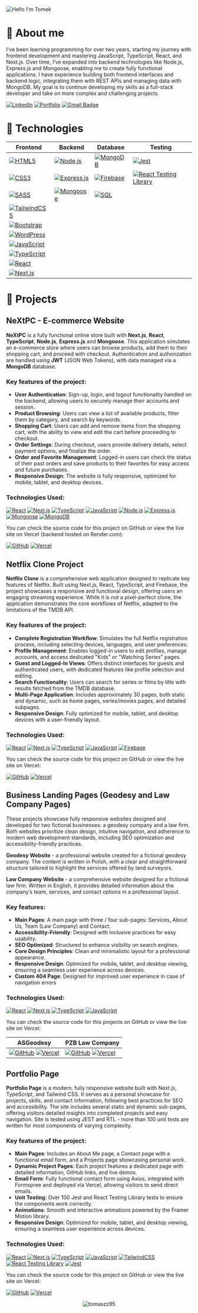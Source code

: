 <img alt="Hello I'm Tomek" align="center" src="https://readme-typing-svg.demolab.com?font=Fira+Code&size=35&pause=1000&color=33CA0E&center=false&vCenter=true&width=555&lines=Hello+I'm+Tomek">

# 🙍 About me
I’ve been learning programming for over two years, starting my journey with frontend development and mastering JavaScript, TypeScript, React, and Next.js. Over time, I’ve expanded into backend technologies like Node.js, Express.js and Mongoose, enabling me to create fully functional applications. I have experience building both frontend interfaces and backend logic, integrating them with REST APIs and managing data with MongoDB. My goal is to continue developing my skills as a full-stack developer and take on more complex and challenging projects.

[![LinkedIn](https://img.shields.io/badge/LinkedIn-0A66C2?style=flat-square&logo=linkedin&logoColor=white)](https://linkedin.com/in/tomasz-zuber95)
[![Portfolio](https://img.shields.io/badge/Portfolio%20Page-8A2BE2?style=flat-square&logo=vercel&logoColor=white)](https://tomaszzportfolio.vercel.app)
[![Gmail Badge](https://img.shields.io/badge/-Gmail-c14438?style=flat-square&logo=Gmail&logoColor=white&link=mailto:tzuber95@gmail.com)](mailto:tzuber95@gmail.com)

# 🔧 Technologies

| **Frontend** | **Backend** | **Database** | **Testing** |
|--------------|--------------|--------------|--------------|
| [![HTML5](https://img.shields.io/badge/-HTML5-E34F26?style=flat-square&logo=html5&logoColor=white)](https://github.com/tomaszz95) | [![Node.js](https://img.shields.io/badge/Node.js-339933?style=flat-square&logo=node.js&logoColor=white)](https://github.com/tomaszz95) | [![MongoDB](https://img.shields.io/badge/MongoDB-%234ea94b.svg?style=flat-square&logo=mongodb&logoColor=white)](https://github.com/tomaszz95) | [![Jest](https://img.shields.io/badge/Jest-C21325?style=flat-square&logo=jest&logoColor=white)](https://github.com/tomaszz95) |
| [![CSS3](https://img.shields.io/badge/-CSS3-1572B6?style=flat-square&logo=css3)](https://github.com/tomaszz95) | [![Express.js](https://img.shields.io/badge/Express.js-000000?style=flat-square&logo=express&logoColor=white)](https://github.com/tomaszz95) | [![Firebase](https://img.shields.io/badge/-Firebase-orange?style=flat-square&logo=Firebase&logoColor=white)](https://github.com/tomaszz95) | [![React Testing Library](https://img.shields.io/badge/React%20Testing%20Library-FF6F00?style=flat-square&logo=react&logoColor=white)](https://github.com/tomaszz95) |
| [![SASS](https://img.shields.io/badge/-Sass-black?style=flat-square&logo=Sass&logoColor=pink)](https://github.com/tomaszz95) | [![Mongoose](https://img.shields.io/badge/Mongoose-880000?style=flat-square&logo=mongoose&logoColor=white)](https://github.com/tomaszz95) | [![SQL](https://img.shields.io/badge/SQL-4479A1?style=flat-square&logo=sqlite&logoColor=white)](https://github.com/tomaszz95) | |
| [![TailwindCSS](https://img.shields.io/badge/tailwindcss-%2338B2AC.svg?style=flat-square&logo=tailwind-css&logoColor=white)](https://github.com/tomaszz95) | | | |
| [![Bootstrap](https://img.shields.io/badge/bootstrap-%238511FA.svg?style=flat-square&logo=bootstrap&logoColor=white)](https://github.com/tomaszz95) | | | |
| [![WordPress](https://img.shields.io/badge/Wordpress-FF0000?style=flat-square&logo=wordpress&logoColor=white)](https://github.com/tomaszz95) | | | |
| [![JavaScript](https://img.shields.io/badge/-JavaScript-black?style=flat-square&logo=javascript)](https://github.com/tomaszz95) | | | |
| [![TypeScript](https://img.shields.io/badge/-TypeScript-007ACC?style=flat-square&logo=typescript&logoColor=white)](https://github.com/tomaszz95) | | | |
| [![React](https://img.shields.io/badge/-React-black?style=flat-square&logo=react&logoColor=white)](https://github.com/tomaszz95) | | | |
| [![Next.js](https://img.shields.io/badge/Next.js-black?style=flat-square&logo=next.js&logoColor=white)](https://github.com/tomaszz95) | | | |

# 📕 Projects

## NeXtPC - E-commerce Website

**NeXtPC** is a fully functional online store built with **Next.js**, **React**, **TypeScript**, **Node.js**, **Express.js** and **Mongoose**. This application simulates an e-commerce store where users can browse products, add them to their shopping cart, and proceed with checkout. Authentication and authorization are handled using **JWT** (JSON Web Tokens), with data managed via a **MongoDB** database.

### Key features of the project:
- **User Authentication**: Sign-up, login, and logout functionality handled on the backend, allowing users to securely manage their accounts and session.
- **Product Browsing**: Users can view a list of available products, filter them by category, and search by keywords.
- **Shopping Cart**: Users can add and remove items from the shopping cart, with the ability to view and edit the cart before proceeding to checkout.
- **Order Settings**: During checkout, users provide delivery details, select payment options, and finalize the order.
- **Order and Favorite Management**: Logged-in users can check the status of their past orders and save products to their favorites for easy access and future purchases.
- **Responsive Design**: The website is fully responsive, optimized for mobile, tablet, and desktop devices.

### Technologies Used:
[![React](https://img.shields.io/badge/-React-black?style=flat-square&logo=react&logoColor=white)](https://github.com/tomaszz95) 
[![Next.js](https://img.shields.io/badge/Next.js-black?style=flat-square&logo=next.js&logoColor=white)](https://github.com/tomaszz95) 
[![TypeScript](https://img.shields.io/badge/-TypeScript-007ACC?style=flat-square&logo=typescript&logoColor=white)](https://github.com/tomaszz95) 
[![JavaScript](https://img.shields.io/badge/-JavaScript-black?style=flat-square&logo=javascript)](https://github.com/tomaszz95) 
[![Node.js](https://img.shields.io/badge/Node.js-339933?style=flat-square&logo=node.js&logoColor=white)](https://github.com/tomaszz95) 
[![Express.js](https://img.shields.io/badge/Express.js-000000?style=flat-square&logo=express&logoColor=white)](https://github.com/tomaszz95) 
[![Mongoose](https://img.shields.io/badge/Mongoose-880000?style=flat-square&logo=mongoose&logoColor=white)](https://github.com/tomaszz95) 
[![MongoDB](https://img.shields.io/badge/MongoDB-%234ea94b.svg?style=flat-square&logo=mongodb&logoColor=white)](https://github.com/tomaszz95)

You can check the source code for this project on GitHub or view the live site on Vercel (backend hosted on Render.com):

[![GitHub](https://img.shields.io/badge/github-%23121011.svg?style=for-the-badge&logo=github&logoColor=white)](https://github.com/tomaszz95/ecommerce)     [![Vercel](https://img.shields.io/badge/vercel-%23000000.svg?style=for-the-badge&logo=vercel&logoColor=white)](https://nextpc.vercel.app/) 

## Netflix Clone Project

**Netflix Clone** is a comprehensive web application designed to replicate key features of Netflix. Built using Next.js, React, TypeScript, and Firebase, the project showcases a responsive and functional design, offering users an engaging streaming experience. While it is not a pixel-perfect clone, the application demonstrates the core workflows of Netflix, adapted to the limitations of the TMDB API.

### Key features of the project:
- **Complete Registration Workflow**: Simulates the full Netflix registration process, including selecting devices, languages, and user preferences.
- **Profile Management**: Enables logged-in users to edit profiles, manage accounts, and access dedicated "Kids" or "Watching Series" pages.
- **Guest and Logged-In Views**: Offers distinct interfaces for guests and authenticated users, with dedicated features like profile selection and editing.
- **Search Functionality**: Users can search for series or films by title with results fetched from the TMDB database.
- **Multi-Page Application**: Includes approximately 30 pages, both static and dynamic, such as home pages, series/movies pages, and detailed subpages.
- **Responsive Design**: Fully optimized for mobile, tablet, and desktop devices with a user-friendly layout.

### Technologies Used:
[![React](https://img.shields.io/badge/-React-black?style=flat-square&logo=react&logoColor=white)](https://github.com/tomaszz95) 
[![Next.js](https://img.shields.io/badge/Next.js-black?style=flat-square&logo=next.js&logoColor=white)](https://github.com/tomaszz95) 
[![TypeScript](https://img.shields.io/badge/-TypeScript-007ACC?style=flat-square&logo=typescript&logoColor=white)](https://github.com/tomaszz95) 
[![JavaScript](https://img.shields.io/badge/-JavaScript-black?style=flat-square&logo=javascript)](https://github.com/tomaszz95) 
[![Firebase](https://img.shields.io/badge/-Firebase-orange?style=flat-square&logo=Firebase&logoColor=white)](https://github.com/tomaszz95)

You can check the source code for this project on GitHub or view the live site on Vercel:

[![GitHub](https://img.shields.io/badge/github-%23121011.svg?style=for-the-badge&logo=github&logoColor=white)](https://github.com/tomaszz95/Netflixclone)     [![Vercel](https://img.shields.io/badge/vercel-%23000000.svg?style=for-the-badge&logo=vercel&logoColor=white)](https://netflixcloneen.vercel.app/) 

## Business Landing Pages (Geodesy and Law Company Pages)

These projects showcase fully responsive websites designed and developed for two fictional businesses: a geodesy company and a law firm. Both websites prioritize clean design, intuitive navigation, and adherence to modern web development standards, including SEO optimization and accessibility-friendly practices.

**Geodesy Website** - a professional website created for a fictional geodesy company. The content is written in Polish, with a clear and straightforward structure tailored to highlight the services offered by land surveyors.

**Law Company Website** - a comprehensive website designed for a fictional law firm. Written in English, it provides detailed information about the company’s team, services, and contact options in a professional layout.

### Key features:
- **Main Pages**: A main page with three / four sub-pages: Services, About Us, Team (Law Company) and Contact.
- **Accessibility-Friendly**: Designed with inclusive practices for easy usability.
- **SEO Optimized**: Structured to enhance visibility on search engines.
- **Core Design Principles**: Clean and minimalistic layout for a professional appearance.
- **Responsive Design**: Optimized for mobile, tablet, and desktop viewing, ensuring a seamless user experience across devices.
- **Custom 404 Page**: Designed for improved user experience in case of navigation errors

### Technologies Used:
[![React](https://img.shields.io/badge/-React-black?style=flat-square&logo=react&logoColor=white)](https://github.com/tomaszz95) 
[![Next.js](https://img.shields.io/badge/Next.js-black?style=flat-square&logo=next.js&logoColor=white)](https://github.com/tomaszz95) 
[![TypeScript](https://img.shields.io/badge/-TypeScript-007ACC?style=flat-square&logo=typescript&logoColor=white)](https://github.com/tomaszz95) 
[![JavaScript](https://img.shields.io/badge/-JavaScript-black?style=flat-square&logo=javascript)](https://github.com/tomaszz95) 

You can check the source code for this projects on GitHub or view the live site on Vercel:

| **ASGeodesy** | **PZB Law Company** |
|--------------|--------------|
| [![GitHub](https://img.shields.io/badge/github-%23121011.svg?style=for-the-badge&logo=github&logoColor=white)](https://github.com/tomaszz95/asgeodesy)     [![Vercel](https://img.shields.io/badge/vercel-%23000000.svg?style=for-the-badge&logo=vercel&logoColor=white)](https://asgeodezja.vercel.app/) | [![GitHub](https://img.shields.io/badge/github-%23121011.svg?style=for-the-badge&logo=github&logoColor=white)](https://github.com/tomaszz95/pzblawcompany)     [![Vercel](https://img.shields.io/badge/vercel-%23000000.svg?style=for-the-badge&logo=vercel&logoColor=white)](https://pzblawcompany.vercel.app/)  |

## Portfolio Page

**Portfolio Page** is a modern, fully responsive website built with Next.js, TypeScript, and Tailwind CSS. It serves as a personal showcase for projects, skills, and contact information, following best practices for SEO and accessibility. The site includes several static and dynamic sub-pages, offering visitors detailed insights into completed projects and easy navigation. Site is tested using JEST and RTL - more than 100 unit tests are written for most components of varying complexity.

### Key features of the project:
- **Main Pages**: Includes an About Me page, a Contact page with a functional email form, and a Projects page showcasing personal work.
- **Dynamic Project Pages**: Each project features a dedicated page with detailed information, GitHub links, and live demos.
- **Email Form**: Fully functional contact form using Axios, integrated with Formspree and deployed via Vercel, allowing visitors to send direct emails.
- **Unit Testing**: Over 100 Jest and React Testing Library tests to ensure the components work correctly.
- **Animations**: Smooth and interactive animations powered by the Framer Motion library.
- **Responsive Design**: Optimized for mobile, tablet, and desktop viewing, ensuring a seamless user experience across devices.

### Technologies Used:
[![React](https://img.shields.io/badge/-React-black?style=flat-square&logo=react&logoColor=white)](https://github.com/tomaszz95) 
[![Next.js](https://img.shields.io/badge/Next.js-black?style=flat-square&logo=next.js&logoColor=white)](https://github.com/tomaszz95) 
[![TypeScript](https://img.shields.io/badge/-TypeScript-007ACC?style=flat-square&logo=typescript&logoColor=white)](https://github.com/tomaszz95) 
[![JavaScript](https://img.shields.io/badge/-JavaScript-black?style=flat-square&logo=javascript)](https://github.com/tomaszz95) 
[![TailwindCSS](https://img.shields.io/badge/tailwindcss-%2338B2AC.svg?style=flat-square&logo=tailwind-css&logoColor=white)](https://github.com/tomaszz95)
[![React Testing Library](https://img.shields.io/badge/React%20Testing%20Library-FF6F00?style=flat-square&logo=react&logoColor=white)](https://github.com/tomaszz95)
[![Jest](https://img.shields.io/badge/Jest-C21325?style=flat-square&logo=jest&logoColor=white)](https://github.com/tomaszz95)

You can check the source code for this project on GitHub or view the live site on Vercel:

[![GitHub](https://img.shields.io/badge/github-%23121011.svg?style=for-the-badge&logo=github&logoColor=white)](https://github.com/tomaszz95/mainsite)     [![Vercel](https://img.shields.io/badge/vercel-%23000000.svg?style=for-the-badge&logo=vercel&logoColor=white)](https://tomaszzportfolio.vercel.app/) 

<p align="center"><img align="center" src="https://github-readme-stats.vercel.app/api/top-langs?username=tomaszz95&show_icons=true&locale=en&layout=compact" alt="tomaszz95" /></p>
